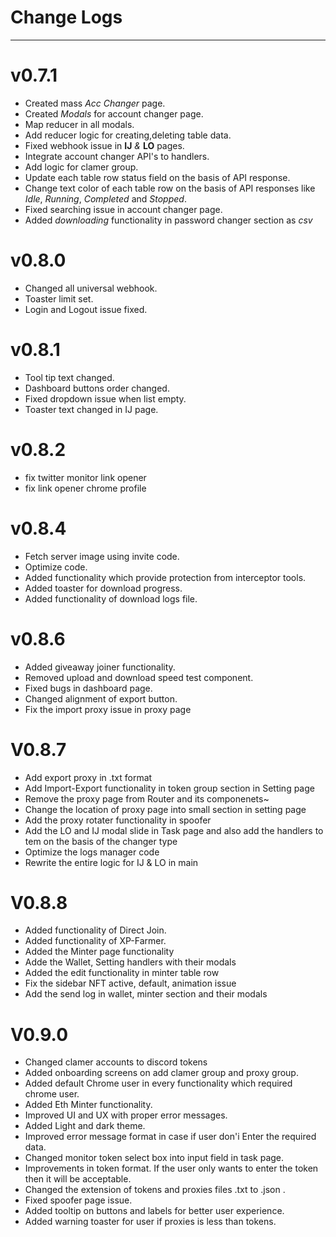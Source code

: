 # Change Logs

---

# v0.7.1

- Created mass _Acc Changer_ page.
- Created _Modals_ for account changer page.
- Map reducer in all modals.
- Add reducer logic for creating,deleting table data.
- Fixed webhook issue in **IJ** _&_ **LO** pages.
- Integrate account changer API's to handlers.
- Add logic for clamer group.
- Update each table row status field on the basis of API response.
- Change text color of each table row on the basis of API responses like _Idle_, _Running_, _Completed_ and _Stopped_.
- Fixed searching issue in account changer page.
- Added _downloading_ functionality in password changer section as _csv_

# v0.8.0

- Changed all universal webhook.
- Toaster limit set.
- Login and Logout issue fixed.

# v0.8.1

- Tool tip text changed.
- Dashboard buttons order changed.
- Fixed dropdown issue when list empty.
- Toaster text changed in IJ page.

# v0.8.2

- fix twitter monitor link opener
- fix link opener chrome profile

# v0.8.4

- Fetch server image using invite code.
- Optimize code.
- Added functionality which provide protection from interceptor tools.
- Added toaster for download progress.
- Added functionality of download logs file.

# v0.8.6

- Added giveaway joiner functionality.
- Removed upload and download speed test component.
- Fixed bugs in dashboard page.
- Changed alignment of export button.
- Fix the import proxy issue in proxy page

# V0.8.7

- Add export proxy in .txt format
- Add Import-Export functionality in token group section in Setting page
- Remove the proxy page from Router and its componenets~
- Change the location of proxy page into small section in setting page
- Add the proxy rotater functionality in spoofer
- Add the LO and IJ modal slide in Task page and also add the handlers to tem on the basis of the changer type
- Optimize the logs manager code
- Rewrite the entire logic for IJ & LO in main

# V0.8.8

- Added functionality of Direct Join.
- Added functionality of XP-Farmer.
- Added the Minter page functionality
- Adde the Wallet, Setting handlers with their modals
- Added the edit functionality in minter table row
- Fix the sidebar NFT active, default, animation issue
- Add the send log in wallet, minter section and their modals

# V0.9.0

- Changed clamer accounts to discord tokens
- Added onboarding screens on add clamer group and proxy group.
- Added default Chrome user in every functionality which required chrome user.
- Added Eth Minter functionality.
- Improved UI and UX with proper error messages.
- Added Light and dark theme.
- Improved error message format in case if user don'i Enter the required data.
- Changed monitor token select box into input field in task page.
- Improvements in token format. If the user only wants to enter the token then it will be acceptable.
- Changed the extension of tokens and proxies files .txt to .json .
- Fixed spoofer page issue.
- Added tooltip on buttons and labels for better user experience.
- Added warning toaster for user if proxies is less than tokens.
